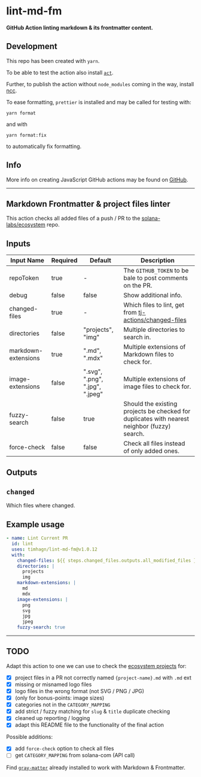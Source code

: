 # lint-md-fm

**GitHub Action linting markdown &amp; its frontmatter content.**

## Development

This repo has been created with `yarn`.

To be able to test the action also install [`act`](https://github.com/nektos/act).

Further, to publish the action without `node_modules` coming in the way,
install [ncc](https://www.npmjs.com/package/@vercel/ncc).

To ease formatting, `prettier` is installed and may be called for testing with:

```shell
yarn format
```

and with

```shell
yarn format:fix
```

to automatically fix formatting.

## Info

More info on creating JavaScript GitHub actions may be found on
[GitHub](https://docs.github.com/en/actions/creating-actions/creating-a-javascript-action).

---

## Markdown Frontmatter & project files linter

This action checks all added files of a push / PR to the
[solana-labs/ecosystem](https://github.com/solana-labs/ecosystem) repo.

## Inputs

| **Input Name**      | **Required** | **Default**                     | **Description**                                                                                                |
| ------------------- | ------------ | ------------------------------- | -------------------------------------------------------------------------------------------------------------- |
| repoToken           | true         | -                               | The `GITHUB_TOKEN` to be bale to post comments on the PR.                                                      |
| debug               | false        | false                           | Show additional info.                                                                                          |
| changed-files       | true         | -                               | Which files to lint, get from [tj-actions/changed-files](https://github.com/marketplace/actions/changed-files) |
| directories         | false        | "projects", "img"               | Multiple directories to search in.                                                                             |
| markdown-extensions | true         | ".md", ".mdx"                   | Multiple extensions of Markdown files to check for.                                                            |
| image-extensions    | false        | ".svg", ".png", ".jpg", ".jpeg" | Multiple extensions of image files to check for.                                                               |
| fuzzy-search        | false        | true                            | Should the existing projects be checked for duplicates with nearest neighbor (fuzzy) search.                   |
| force-check         | false        | false                           | Check all files instead of only added ones.                                                                    |

## Outputs

## `changed`

Which files where changed.

## Example usage

```yaml
- name: Lint Current PR
  id: lint
  uses: timhagn/lint-md-fm@v1.0.12
  with:
    changed-files: ${{ steps.changed_files.outputs.all_modified_files }}
    directories: |
      projects
      img
    markdown-extensions: |
      md
      mdx
    image-extensions: |
      png
      svg
      jpg
      jpeg
    fuzzy-search: true
```

---

## TODO

Adapt this action to one we can use to check the
[ecosystem projects](https://github.com/solana-labs/ecosystem) for:

- [x] project files in a PR not correctly named `{project-name}.md` with `.md` ext
- [x] missing or misnamed logo files
- [x] logo files in the wrong format (not SVG / PNG / JPG)
- [x] (only for bonus-points: image sizes)
- [x] categories not in the `CATEGORY_MAPPING`
- [x] add strict / fuzzy matching for `slug` & `title` duplicate checking
- [x] cleaned up reporting / logging
- [x] adapt this README file to the functionality of the final action

Possible additions:

- [x] add `force-check` option to check all files
- [ ] get `CATEGORY_MAPPING` from solana-com (API call)

Find [`gray-matter`](https://www.npmjs.com/package/gray-matter) already
installed to work with Markdown & Frontmatter.
